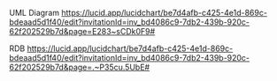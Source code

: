 UML Diagram
https://lucid.app/lucidchart/be7d4afb-c425-4e1d-869c-bdeaad5d1f40/edit?invitationId=inv_bd4086c9-7db2-439b-920c-62f202529b7d&page=E283~sCDk0F9#

RDB
https://lucid.app/lucidchart/be7d4afb-c425-4e1d-869c-bdeaad5d1f40/edit?invitationId=inv_bd4086c9-7db2-439b-920c-62f202529b7d&page=.~P35cu.5UbE#
